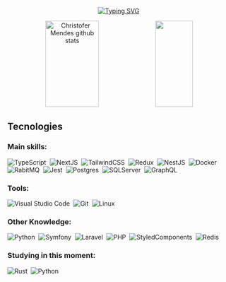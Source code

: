 <div align="center">
  
  [![Typing SVG](https://readme-typing-svg.herokuapp.com?font=Fira+Code&pause=1000&color=EB6F92&repeat=false&width=435&lines=Hello%2C+my+name+is+Christofer+Mendes;I'm+a+frontend+and+backend+developer)](https://git.io/typing-svg)
  
</div>


<div align="center">  
  <img width="49%" height="195px" src="https://github-readme-stats.vercel.app/api?username=ChristoferMendes&show_icons=true&count_private=true&hide_border=true&title_color=00bfbf&icon_color=eb6f92&text_color=c9d1d9&bg_color=0d1117" alt="Christofer Mendes github stats" /> 
  <img width="41%" height="195px" src="https://github-readme-stats.vercel.app/api/top-langs/?username=ChristoferMendes&layout=compact&count_private=true&hide_border=true&title_color=00bfbf&text_color=00bfbf&bg_color=0d1117" />
</div>
  
<div>
  
## Tecnologies

  <div> 

  ### Main skills:
  ![TypeScript](https://img.shields.io/badge/-typescript-0D1117?style=for-the-badge&logo=typescript&logoColor=1572B6&labelColor=0D1117)&nbsp;
  ![NextJS](https://img.shields.io/badge/-NextJS-0D1117?style=for-the-badge&logo=next.js&logoColor=1572B6&labelColor=0D1117)&nbsp;
  ![TailwindCSS](https://img.shields.io/badge/-TailwindCSS-0D1117?style=for-the-badge&logo=tailwindcss&labelColor=0D1117)&nbsp;
  ![Redux](https://img.shields.io/badge/-Redux-0D1117?style=for-the-badge&logo=redux&labelColor=0D1117)&nbsp;
  ![NestJS](https://img.shields.io/badge/-NestJS-0D1117?style=for-the-badge&logo=nestjs&logoColor=1572B6&labelColor=0D1117)&nbsp;
  ![Docker](https://img.shields.io/badge/-Docker-0D1117?style=for-the-badge&logo=docker&labelColor=0D1117)&nbsp;
  ![RabitMQ](https://img.shields.io/badge/-RabbitMQ-0D1117?style=for-the-badge&logo=rabbitmq&labelColor=0D1117)&nbsp;
  ![Jest](https://img.shields.io/badge/-Jest-0D1117?style=for-the-badge&logo=jest&labelColor=0D1117)&nbsp;
  ![Postgres](https://img.shields.io/badge/-Postgres-0D1117?style=for-the-badge&logo=postgresql&labelColor=0D1117)&nbsp;
  ![SQLServer](https://img.shields.io/badge/-SQL%20Server-0D1117?style=for-the-badge&logo=microsoft-sql-server&labelColor=0D1117)&nbsp;
  ![GraphQL](https://img.shields.io/badge/-GraphQL-0D1117?style=for-the-badge&logo=graphql&labelColor=0D1117)&nbsp;
  

  ### Tools:
  ![Visual Studio Code](https://img.shields.io/badge/-Visual%20Studio%20Code-0D1117?style=for-the-badge&logo=visual-studio-code&logoColor=007ACC&labelColor=0D1117)&nbsp;
  ![Git](https://img.shields.io/badge/-Git-0D1117?style=for-the-badge&logo=git&labelColor=0D1117)&nbsp;
  ![Linux](https://img.shields.io/badge/-Linux-0D1117?style=for-the-badge&logo=linux&labelColor=0D1117)&nbsp;
  
  ### Other Knowledge:
  ![Python](https://img.shields.io/badge/-Python-0D1117?style=for-the-badge&logo=python&labelColor=0D1117)&nbsp;
  ![Symfony](https://img.shields.io/badge/-Simfony-0D1117?style=for-the-badge&logo=symfony&labelColor=0D1117)&nbsp;
  ![Laravel](https://img.shields.io/badge/-Laravel-0D1117?style=for-the-badge&logo=laravel&labelColor=0D1117)&nbsp;
  ![PHP](https://img.shields.io/badge/-PHP-0D1117?style=for-the-badge&logo=php&labelColor=0D1117)&nbsp;
  ![StyledComponents](https://img.shields.io/badge/-Styled%20Components-0D1117?style=for-the-badge&logo=styled-components&labelColor=0D1117)&nbsp;
  ![Redis](https://img.shields.io/badge/-Redis-0D1117?style=for-the-badge&logo=redis&labelColor=0D1117)&nbsp;
  
  

  ### Studying in this moment:
  ![Rust](https://img.shields.io/badge/-Rust-0D1117?style=for-the-badge&logo=rust&labelColor=0D1117)&nbsp;
  ![Python](https://img.shields.io/badge/-Python-0D1117?style=for-the-badge&logo=python&labelColor=0D1117)&nbsp;
</div>
  
</div>
